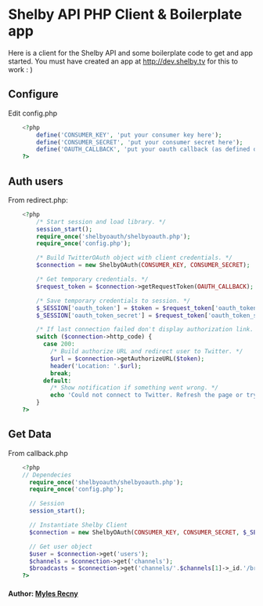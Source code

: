 # Shelby API PHP Client & Boilerplate app
Here is a client for the Shelby API and some boilerplate code to get and app started. You must have created an app at http://dev.shelby.tv for this to work : )

## Configure
Edit config.php

``` php
	<?php
		define('CONSUMER_KEY', 'put your consumer key here');
		define('CONSUMER_SECRET', 'put your consumer secret here');
		define('OAUTH_CALLBACK', 'put your oauth callback (as defined on dev.shelby.tv) here');
	?>
```

## Auth users
From redirect.php:

``` php
	<?php
		/* Start session and load library. */
		session_start();
		require_once('shelbyoauth/shelbyoauth.php');
		require_once('config.php');

		/* Build TwitterOAuth object with client credentials. */
		$connection = new ShelbyOAuth(CONSUMER_KEY, CONSUMER_SECRET);

		/* Get temporary credentials. */
		$request_token = $connection->getRequestToken(OAUTH_CALLBACK);

		/* Save temporary credentials to session. */
		$_SESSION['oauth_token'] = $token = $request_token['oauth_token'];
		$_SESSION['oauth_token_secret'] = $request_token['oauth_token_secret'];

		/* If last connection failed don't display authorization link. */
		switch ($connection->http_code) {
		  case 200:
		    /* Build authorize URL and redirect user to Twitter. */
		    $url = $connection->getAuthorizeURL($token);
		    header('Location: '.$url); 
		    break;
		  default:
		    /* Show notification if something went wrong. */
		    echo 'Could not connect to Twitter. Refresh the page or try again later.';
		}
	?>
```

## Get Data
From callback.php

``` php
	<?php
  	// Dependecies
	  require_once('shelbyoauth/shelbyoauth.php');
	  require_once('config.php');

	  // Session
	  session_start();

	  // Instantiate Shelby Client
	  $connection = new ShelbyOAuth(CONSUMER_KEY, CONSUMER_SECRET, $_SESSION['oauth_token'], $_SESSION['oauth_token_secret']);

	  // Get user object
	  $user = $connection->get('users');
	  $channels = $connection->get('channels');
	  $broadcasts = $connection->get('channels/'.$channels[1]->_id.'/broadcasts');
	?>
```


#### Author: [Myles Recny](http://www.github.com/mkrecny)